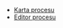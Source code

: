 - [Karta procesu](process-detail/ "Karta procesu")
- [Editor procesu](process-editor/ "Editor procesu")
